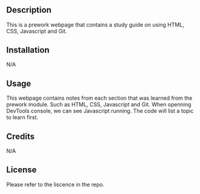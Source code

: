 # <Prework-Study Guide Webpage>

## Description

This is a prework webpage that contains a study guide on using HTML, CSS, Javascript and Git. 

## Installation

N/A

## Usage

This webpage contains notes from each section that was learned from the prework module. Such as HTML, CSS, Javascript and Git. When openning DevTools console, we can see Javascript running. The code will list a topic to learn first.

## Credits

N/A

## License

Please refer to the liscence in the repo.